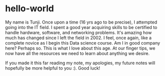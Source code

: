 # hello-world

My name is Tunji. Once upon a time (16 yrs ago to be precise), I attempted going into the IT field. I spent a good year acquiring skills to be certified to handle hardware, software, and networking problems. It's amazing how much has changed since I left the field in 2002. 
I feel, once again, like a complete novice as I begin this Data science course. Am I in good company here? Perhaps so. This is what I love about this age. At our finger tips, we now have all the resources we need to learn about anything we desire.

If you made it this far reading my note, my apologies, my future notes will hopefully be more helpful to you :). Good luck!
